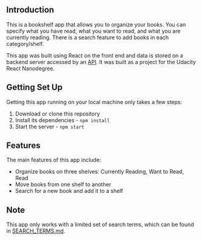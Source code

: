 ## Introduction
This is a bookshelf app that allows you to organize your books. You can specify what you have read, what you want to read, and what you are currently reading. There is a search feature to add books in each category/shelf. 

This app was built using React on the front end and data is stored on a backend server accessed by an [API](https://reactnd-books-api.udacity.com). It was built as a project for the Udacity React Nanodegree.

## Getting Set Up

Getting this app running on your local machine only takes a few steps:

1. Download or clone this repository
2. Install its dependencies - `npm install`
3. Start the server - `npm start`

## Features
The main features of this app include:

- Organize books on three shelves: Currently Reading, Want to Read, Read
- Move books from one shelf to another
- Search for a new book and add it to a shelf

## Note
This app only works with a limited set of search terms, which can be found in [SEARCH_TERMS.md](SEARCH_TERMS.md).


